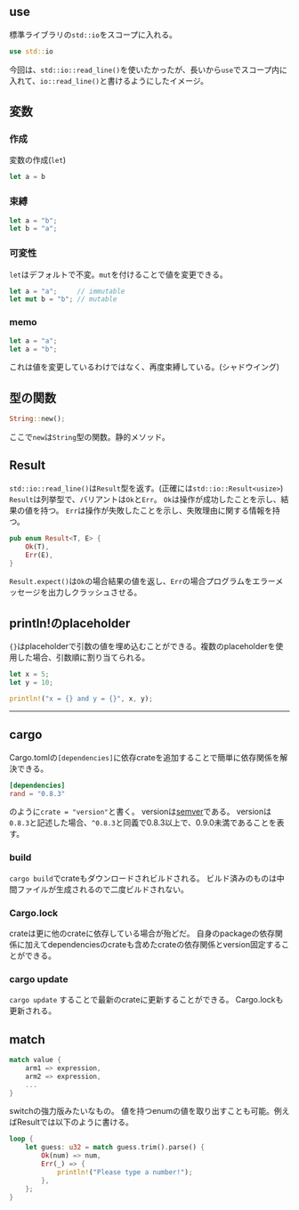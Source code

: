 ## use
標準ライブラリの`std::io`をスコープに入れる。
```rust
use std::io
```

今回は、`std::io::read_line()`を使いたかったが、長いから`use`でスコープ内に入れて、`io::read_line()`と書けるようにしたイメージ。

## 変数
### 作成
変数の作成(`let`)
```rust
let a = b
```

### 束縛
```rust
let a = "b";
let b = "a";
```

### 可変性
`let`はデフォルトで不変。`mut`を付けることで値を変更できる。
```rust
let a = "a";     // immutable
let mut b = "b"; // mutable
```

### memo
```rust
let a = "a";
let a = "b";
```
これは値を変更しているわけではなく、再度束縛している。(シャドウイング)

## 型の関数
```rust
String::new();
```
ここで`new`は`String`型の関数。静的メソッド。

## Result
`std::io::read_line()`は`Result`型を返す。(正確には`std::io::Result<usize>`)
`Result`は列挙型で、バリアントは`Ok`と`Err`。
`Ok`は操作が成功したことを示し、結果の値を持つ。
`Err`は操作が失敗したことを示し、失敗理由に関する情報を持つ。
```rust
pub enum Result<T, E> {
    Ok(T),
    Err(E),
}
```
`Result.expect()`は`Ok`の場合結果の値を返し、`Err`の場合プログラムをエラーメッセージを出力しクラッシュさせる。


## println!のplaceholder
`{}`はplaceholderで引数の値を埋め込むことができる。複数のplaceholderを使用した場合、引数順に割り当てられる。
```rust
let x = 5;
let y = 10;

println!("x = {} and y = {}", x, y);
```

----

## cargo
Cargo.tomlの`[dependencies]`に依存crateを追加することで簡単に依存関係を解決できる。

```toml
[dependencies]
rand = "0.8.3"
```
のように`crate = "version"`と書く。
versionは[semver](https://semver.org)である。
versionは`0.8.3`と記述した場合、`^0.8.3`と同義で0.8.3以上で、0.9.0未満であることを表す。

### build
`cargo build`でcrateもダウンロードされビルドされる。
ビルド済みのものは中間ファイルが生成されるので二度ビルドされない。

### Cargo.lock
crateは更に他のcrateに依存している場合が殆どだ。
自身のpackageの依存関係に加えてdependenciesのcrateも含めたcrateの依存関係とversion固定することができる。

### cargo update
`cargo update` することで最新のcrateに更新することができる。
Cargo.lockも更新される。

## match
```rust
match value {
    arm1 => expression,
    arm2 => expression,
    ...
}
```
switchの強力版みたいなもの。
値を持つenumの値を取り出すことも可能。例えばResultでは以下のように書ける。
```rust
loop {
    let guess: u32 = match guess.trim().parse() {
        Ok(num) => num,
        Err(_) => {
            println!("Please type a number!");
        },
    };
}
```
